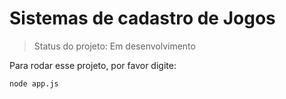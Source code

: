 <h1>Sistemas de cadastro de Jogos</h1>

> Status do projeto: Em desenvolvimento

Para rodar esse projeto, por favor digite: 

```
node app.js
```
